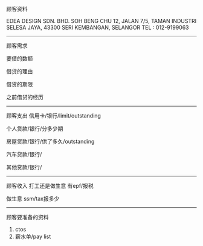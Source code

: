 顾客资料

EDEA DESIGN SDN. BHD. 
SOH BENG CHU 12, JALAN 7/5, TAMAN INDUSTRI SELESA JAYA, 43300 SERI KEMBANGAN, SELANGOR TEL : 012-9199063

-----------------
顾客需求


要借的数额

借贷的理由

借贷的期限

之前借贷的经历


--------------
顾客支出
信用卡/银行/limit/outstanding


个人贷款/银行/分多少期

房屋贷款/银行/供了多久/outstanding

汽车贷款/银行/


其他贷款/银行/

-----------
顾客收入
打工还是做生意
有epf/报税

做生意 ssm/tax报多少

-------
顾客要准备的资料
1. ctos
2. 薪水单/pay list




